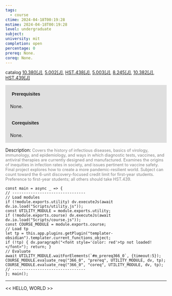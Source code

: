 ```yaml
---
tags:
  - course
ctime: 2024-04-18T00:19:28
mstime: 2024-04-18T00:19:28
level: undergraduate
subject: 
university: mit
completion: open
percentage: 0
prereq: None.
coreq: None.
---
```


catalog [10.380[J]](http://student.mit.edu/catalog/m10a.html#10.380), [5.002[J]](http://student.mit.edu/catalog/m5a.html#5.002), [HST.438[J]](http://student.mit.edu/catalog/mHSTa.html#HST.438), [5.003[J]](http://student.mit.edu/catalog/m5a.html#5.003), [8.245[J]](http://student.mit.edu/catalog/m8a.html#8.245), [10.382[J]](http://student.mit.edu/catalog/m10a.html#10.382), [HST.439[J]](http://student.mit.edu/catalog/mHSTa.html#HST.439)

<span style="display: block; padding: 15px; background-color: rgb(100, 100, 100, 0.2);"><font id="m_prereq366_0" style="display: block; font-family: Arial, sans-serif; font-weight: bold; padding: 5px">Prerequisites</font><br><span id="prereq366_0">None.</span></span>
<span style="display: block; padding: 15px; background-color: rgb(100, 100, 100, 0.2);"><font id="m_coreq366_0" style="display: block; font-family: Arial, sans-serif; font-weight: bold; padding: 5px">Corequisites</font><br><span id="coreq366_0">None.</span></span>

<font style="">Description:</font>
<font style="color: grey; font-size: 0.8rem;">Covers the history of infectious diseases, basics of virology, immunology, and epidemiology, and ways in which diagnostic tests, vaccines, and antiviral therapies are currently designed and manufactured. Examines the origins of inequities in infection rates in society, and issues pertinent to vaccine safety. Final project explores how to create a more pandemic-resilient world. Subject can count toward the 6-unit discovery-focused credit limit for first-year students. Preference to first-year students; all others should take HST.439.</font>

```dataviewjs
const main = async _ => {
// --------------------------------
// Load modules
if (!module.exports.utility) dv.executeJs(await dv.io.load("Scripts/utility.js"));
const UTILITY_MODULE = module.exports.utility;
if (!module.exports.course) dv.executeJs(await dv.io.load("Scripts/course.js"));
const COURSE_MODULE = module.exports.course;
// Load tp
let tp = this.app.plugins.getPlugin("templater-obsidian").templater.current_functions_object;
if (!tp) { dv.paragraph("<font style='color: red'>tp not loaded!</font>"); return; }
// Evaluate
await UTILITY_MODULE.waitForElements(`#m_prereq366_0`, {timeout:5});
COURSE_MODULE.evaluate_req("366_0", "prereq", UTILITY_MODULE, dv, tp);
COURSE_MODULE.evaluate_req("366_0", "coreq", UTILITY_MODULE, dv, tp);
// --------------------------------
}; main();
```

---

<< HELLO, WORLD >>
